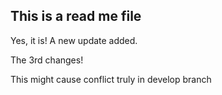## This is a read me file

Yes, it is! A new update added.

The 3rd changes!

This might cause conflict truly in develop branch